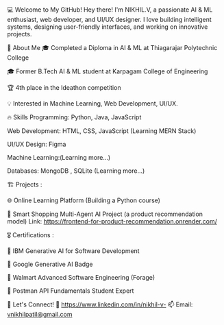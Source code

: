 💻 Welcome to My GitHub!
Hey there! I'm NIKHIL.V, a passionate AI & ML enthusiast, web developer, and UI/UX designer. I love building intelligent systems, designing user-friendly interfaces, and working on innovative projects.

🚀 About Me
🎓 Completed a Diploma in AI & ML at Thiagarajar Polytechnic College

🎓 Former B.Tech AI & ML student at Karpagam College of Engineering

🏆 4th place in the Ideathon competition

💡 Interested in Machine Learning, Web Development, UI/UX.


🔥 Skills
Programming: Python, Java, JavaScript

Web Development: HTML, CSS, JavaScript (Learning MERN Stack)

UI/UX Design: Figma

Machine Learning:(Learning more...)

Databases: MongoDB , SQLite (Learning more...)


🏗️ Projects :

🌐 Online Learning Platform (Building a Python course)

🤖 Smart Shopping Multi-Agent AI Project (a product recommendation model) Link: https://frontend-for-product-recommendation.onrender.com/


🎖️ Certifications :

🏅 IBM Generative AI for Software Development

🏅 Google Generative AI Badge

🏅 Walmart Advanced Software Engineering (Forage)

🏅 Postman API Fundamentals Student Expert


🤝 Let's Connect!
🔗 https://www.linkedin.com/in/nikhil-v-
📫 Email: vnikhilpatil@gmail.com
